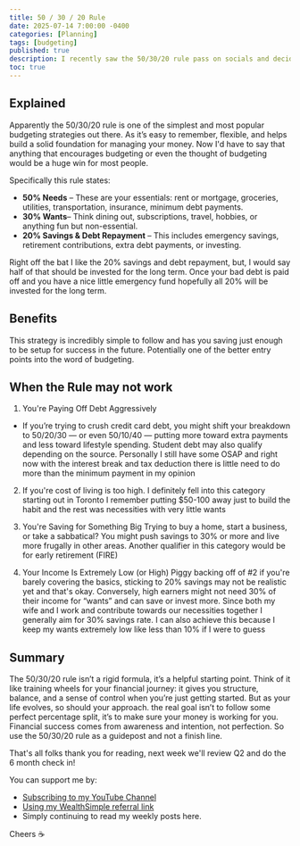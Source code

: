 ```yaml
---
title: 50 / 30 / 20 Rule
date: 2025-07-14 7:00:00 -0400
categories: [Planning]
tags: [budgeting]
published: true
description: I recently saw the 50/30/20 rule pass on socials and decided to take a closer look
toc: true
---
```


## Explained
Apparently the 50/30/20 rule is one of the simplest and most popular budgeting strategies out there. As it’s easy to remember, flexible, and helps build a solid foundation for managing your money. Now I'd have to say that anything that encourages budgeting or even the thought of budgeting would be a huge win for most people.

Specifically this rule states:
- **50% Needs** – These are your essentials: rent or mortgage, groceries, utilities, transportation, insurance, minimum debt payments.
- **30% Wants**– Think dining out, subscriptions, travel, hobbies, or anything fun but non-essential.
- **20% Savings & Debt Repayment** – This includes emergency savings, retirement contributions, extra debt payments, or investing.

Right off the bat I like the 20% savings and debt repayment, but, I would say half of that should be invested for the long term. Once your bad debt is paid off and you have a nice little emergency fund hopefully all 20% will be invested for the long term.

## Benefits
This strategy is incredibly simple to follow and has you saving just enough to be setup for success in the future. Potentially one of the better entry points into the word of budgeting.

## When the Rule may not work
1. You're Paying Off Debt Aggressively
- If you’re trying to crush credit card debt, you might shift your breakdown to 50/20/30 — or even 50/10/40 — putting more toward extra payments and less toward lifestyle spending. Student debt may also qualify depending on the source. Personally I still have some OSAP and right now with the interest break and tax deduction there is little need to do more than the minimum payment in my opinion

2. If you're cost of living is too high. I definitely fell into this category starting out in Toronto I remember putting $50-100 away just to build the habit and the rest was necessities with very little wants

3. You're Saving for Something Big
Trying to buy a home, start a business, or take a sabbatical? You might push savings to 30% or more and live more frugally in other areas. Another qualifier in this category would be for early retirement (FIRE)

4. Your Income Is Extremely Low (or High)
Piggy backing off of #2 if you're barely covering the basics, sticking to 20% savings may not be realistic yet and that's okay. Conversely, high earners might not need 30% of their income for “wants” and can save or invest more. Since both my wife and I work and contribute towards our necessities together I generally aim for 30% savings rate. I can also achieve this because I keep my wants extremely low like less than 10% if I were to guess

## Summary
The 50/30/20 rule isn’t a rigid formula, it’s a helpful starting point. Think of it like training wheels for your financial journey: it gives you structure, balance, and a sense of control when you’re just getting started. But as your life evolves, so should your approach.
the real goal isn’t to follow some perfect percentage split, it’s to make sure your money is working for you. Financial success comes from awareness and intention, not perfection. So use the 50/30/20 rule as a guidepost and not a finish line.


That's all folks thank you for reading, next week we'll review Q2 and do the 6 month check in!

You can support me by:
- [Subscribing to my YouTube Channel](https://www.youtube.com/@FinancialFreedomAnOdyssey?sub_confirmation=1)
- [Using my WealthSimple referral link](https://my.wealthsimple.com/app/public/trade-referral-signup?code=VUGTXQ)
- Simply continuing to read my weekly posts here.

Cheers ☕
